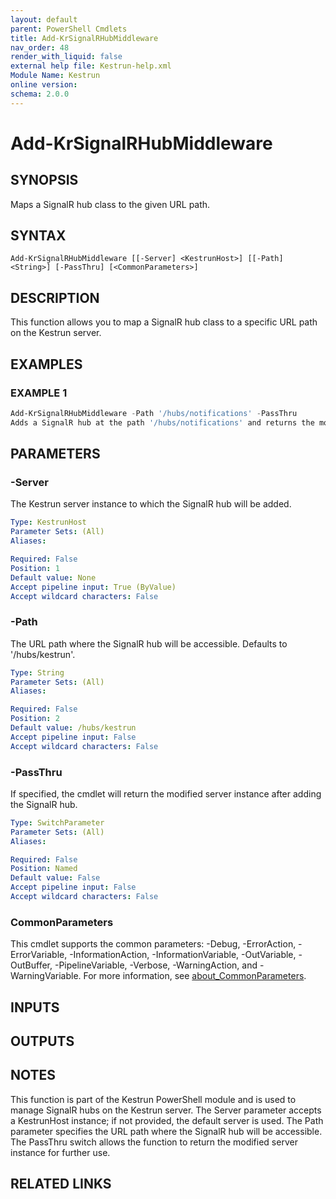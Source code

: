 ```yaml
---
layout: default
parent: PowerShell Cmdlets
title: Add-KrSignalRHubMiddleware
nav_order: 48
render_with_liquid: false
external help file: Kestrun-help.xml
Module Name: Kestrun
online version:
schema: 2.0.0
---
```


# Add-KrSignalRHubMiddleware

## SYNOPSIS
Maps a SignalR hub class to the given URL path.

## SYNTAX

```
Add-KrSignalRHubMiddleware [[-Server] <KestrunHost>] [[-Path] <String>] [-PassThru] [<CommonParameters>]
```

## DESCRIPTION
This function allows you to map a SignalR hub class to a specific URL path on the Kestrun server.

## EXAMPLES

### EXAMPLE 1
```powershell
Add-KrSignalRHubMiddleware -Path '/hubs/notifications' -PassThru
Adds a SignalR hub at the path '/hubs/notifications' and returns the modified server instance.
```

## PARAMETERS

### -Server
The Kestrun server instance to which the SignalR hub will be added.

```yaml
Type: KestrunHost
Parameter Sets: (All)
Aliases:

Required: False
Position: 1
Default value: None
Accept pipeline input: True (ByValue)
Accept wildcard characters: False
```

### -Path
The URL path where the SignalR hub will be accessible.
Defaults to '/hubs/kestrun'.

```yaml
Type: String
Parameter Sets: (All)
Aliases:

Required: False
Position: 2
Default value: /hubs/kestrun
Accept pipeline input: False
Accept wildcard characters: False
```

### -PassThru
If specified, the cmdlet will return the modified server instance after adding the SignalR hub.

```yaml
Type: SwitchParameter
Parameter Sets: (All)
Aliases:

Required: False
Position: Named
Default value: False
Accept pipeline input: False
Accept wildcard characters: False
```

### CommonParameters
This cmdlet supports the common parameters: -Debug, -ErrorAction, -ErrorVariable, -InformationAction, -InformationVariable, -OutVariable, -OutBuffer, -PipelineVariable, -Verbose, -WarningAction, and -WarningVariable. For more information, see [about_CommonParameters](http://go.microsoft.com/fwlink/?LinkID=113216).

## INPUTS

## OUTPUTS

## NOTES
This function is part of the Kestrun PowerShell module and is used to manage SignalR hubs on the Kestrun server.
The Server parameter accepts a KestrunHost instance; if not provided, the default server is used.
The Path parameter specifies the URL path where the SignalR hub will be accessible.
The PassThru switch allows the function to return the modified server instance for further use.

## RELATED LINKS
